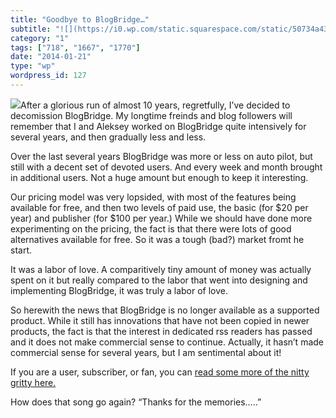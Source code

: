 ```yaml
---
title: "Goodbye to BlogBridge…"
subtitle: "![](https://i0.wp.com/static.squarespace.com/static/50734a43c4aa091ef5261c5a/53a8d945e4b0457dcd6e167..."
category: "1"
tags: ["718", "1667", "1770"]
date: "2014-01-21"
type: "wp"
wordpress_id: 127
---
```

![](https://i0.wp.com/static.squarespace.com/static/50734a43c4aa091ef5261c5a/53a8d945e4b0457dcd6e167c/53a8d946e4b0457dcd6e23fd/1390270322677/1000w/bblogo%20small.png?w=584&ssl=1)After a glorious run of almost 10 years, regretfully, I’ve decided to decomission BlogBridge. My longtime freinds and blog followers will remember that I and Aleksey worked on BlogBridge quite intensively for several years, and then gradually less and less.

Over the last several years BlogBridge was more or less on auto pilot, but still with a decent set of devoted users. And every week and month brought in additional users. Not a huge amount but enough to keep it interesting.

Our pricing model was very lopsided, with most of the features being available for free, and then two levels of paid use, the basic (for $20 per year) and publisher (for $100 per year.) While we should have done more experimenting on the pricing, the fact is that there were lots of good alternatives available for free. So it was a tough (bad?) market fromt he start.

It was a labor of love. A comparitively tiny amount of money was actually spent on it but really compared to the labor that went into designing and implementing BlogBridge, it was truly a labor of love.

So herewith the news that BlogBridge is no longer available as a supported product. While it still has innovations that have not been copied in newer products, the fact is that the interest in dedicated rss readers has passed and it does not make commercial sense to continue. Actually, it hasn’t made commercial sense for several years, but I am sentimental about it!

If you are a user, subscriber, or fan, you can [read some more of the nitty gritty here.](https://sites.google.com/site/blogbridgerssreader/)

How does that song go again? “Thanks for the memories…..”